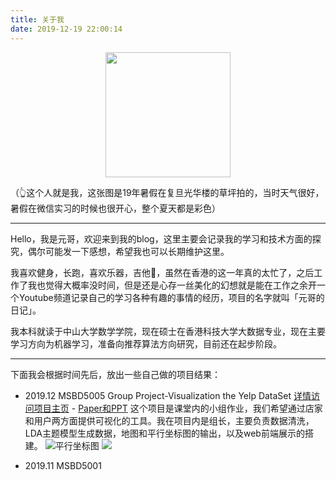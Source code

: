 ```yaml
---
title: 关于我
date: 2019-12-19 22:00:14
---
```

<center>
<img src="https://liyuanimage.oss-cn-beijing.aliyuncs.com/img/20191219220643.jpeg"  height="200" width="200">
</center>

（👆这个人就是我，这张图是19年暑假在复旦光华楼的草坪拍的，当时天气很好，暑假在微信实习的时候也很开心，整个夏天都是彩色）

----

Hello，我是元哥，欢迎来到我的blog，这里主要会记录我的学习和技术方面的探究，偶尔可能发一下感想，希望我也可以长期维护这里。

我喜欢健身，长跑，喜欢乐器，吉他🎸，虽然在香港的这一年真的太忙了，之后工作了我也觉得大概率没时间，但是还是心存一丝美化的幻想就是能在工作之余开一个Youtube频道记录自己的学习各种有趣的事情的经历，项目的名字就叫「元哥的日记」。

我本科就读于中山大学数学学院，现在硕士在香港科技大学大数据专业，现在主要学习方向为机器学习，准备向推荐算法方向研究，目前还在起步阶段。

----

下面我会根据时间先后，放出一些自己做的项目结果：

- 2019.12 MSBD5005 Group Project-Visualization the Yelp DataSet 
[详情访问项目主页](https://liyuan97.github.io/5005DataVis/)  -     [Paper和PPT](https://github.com/liyuan97/5005DataVis/)
这个项目是课堂内的小组作业，我们希望通过店家和用户两方面提供可视化的工具。我在项目内是组长，主要负责数据清洗，LDA主题模型生成数据，地图和平行坐标图的输出，以及web前端展示的搭建。
![平行坐标图](https://liyuanimage.oss-cn-beijing.aliyuncs.com/img/20191217101612.png)
![](https://liyuanimage.oss-cn-beijing.aliyuncs.com/img/20191217101454.png)

- 2019.11 MSBD5001 